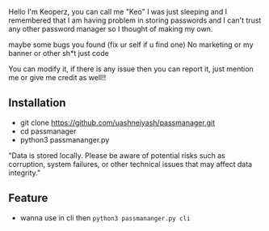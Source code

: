 Hello I'm Keoperz, you can call me "Keo" I was just sleeping and I remembered that I am having problem in storing passwords and I can't trust any other password manager so I thought of making my own.

maybe some bugs you found (fix ur self if u find one)
No marketing or my banner or other sh*t just code

You can modify it, if there is any issue then you can report it, just mention me or give me credit as well!!

## Installation


 - git clone https://github.com/uashneiyash/passmanager.git
 - cd passmanager
 - python3 passmananger.py

"Data is stored locally. Please be aware of potential risks such as corruption, system failures, or other technical issues that may affect data integrity."

## Feature
 - wanna use in cli then `python3 passmananger.py cli`
